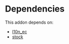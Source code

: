 # Dependencies

This addon depends on:

- [l10n_ec](https://github.com/bringout/oca-ocb-l10n_americas)
- [stock](https://github.com/bringout/oca-ocb-warehouse)
